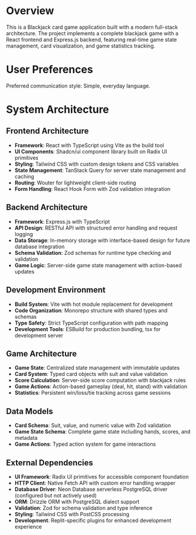 # Overview

This is a Blackjack card game application built with a modern full-stack architecture. The project implements a complete blackjack game with a React frontend and Express.js backend, featuring real-time game state management, card visualization, and game statistics tracking.

# User Preferences

Preferred communication style: Simple, everyday language.

# System Architecture

## Frontend Architecture
- **Framework**: React with TypeScript using Vite as the build tool
- **UI Components**: Shadcn/ui component library built on Radix UI primitives
- **Styling**: Tailwind CSS with custom design tokens and CSS variables
- **State Management**: TanStack Query for server state management and caching
- **Routing**: Wouter for lightweight client-side routing
- **Form Handling**: React Hook Form with Zod validation integration

## Backend Architecture
- **Framework**: Express.js with TypeScript
- **API Design**: RESTful API with structured error handling and request logging
- **Data Storage**: In-memory storage with interface-based design for future database integration
- **Schema Validation**: Zod schemas for runtime type checking and validation
- **Game Logic**: Server-side game state management with action-based updates

## Development Environment
- **Build System**: Vite with hot module replacement for development
- **Code Organization**: Monorepo structure with shared types and schemas
- **Type Safety**: Strict TypeScript configuration with path mapping
- **Development Tools**: ESBuild for production bundling, tsx for development server

## Game Architecture
- **Game State**: Centralized state management with immutable updates
- **Card System**: Typed card objects with suit and value validation
- **Score Calculation**: Server-side score computation with blackjack rules
- **Game Actions**: Action-based gameplay (deal, hit, stand) with validation
- **Statistics**: Persistent win/loss/tie tracking across game sessions

## Data Models
- **Card Schema**: Suit, value, and numeric value with Zod validation
- **Game State Schema**: Complete game state including hands, scores, and metadata
- **Game Actions**: Typed action system for game interactions

## External Dependencies

- **UI Framework**: Radix UI primitives for accessible component foundation
- **HTTP Client**: Native Fetch API with custom error handling wrapper
- **Database Driver**: Neon Database serverless PostgreSQL driver (configured but not actively used)
- **ORM**: Drizzle ORM with PostgreSQL dialect support
- **Validation**: Zod for schema validation and type inference
- **Styling**: Tailwind CSS with PostCSS processing
- **Development**: Replit-specific plugins for enhanced development experience